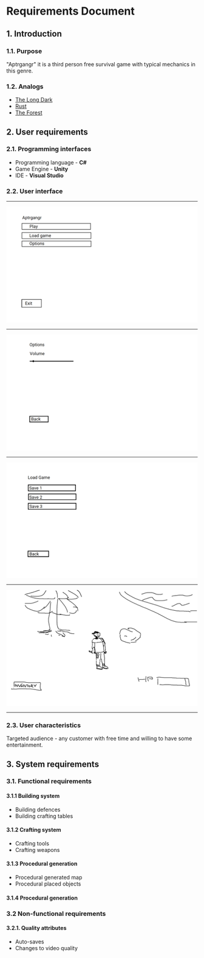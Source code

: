 # Requirements Document
## 1. Introduction
### 1.1. Purpose 
"Aptrgangr" it is a third person free survival game with typical mechanics in this genre.
### 1.2. Analogs
* [The Long Dark](https://store.steampowered.com/app/305620/The_Long_Dark/)
* [Rust](https://store.steampowered.com/app/252490/Rust/)
* [The Forest ](https://store.steampowered.com/app/242760/The_Forest/)

## 2. User requirements
### 2.1. Programming interfaces
* Programming language - **C#**
* Game Engine - **Unity**
* IDE - **Visual Studio**
### 2.2. User interface

----------------------------------------------------

![alt text](Interface/Main_menu.png "Main menu")

----------------------------------------------------

![alt text](Interface/Options_menu.png "Options menu")

----------------------------------------------------

![alt text](Interface/Load_screen.png "Load screen")

----------------------------------------------------

![alt text](Interface/In-game_interface.png "In-game interface")

----------------------------------------------------

### 2.3. User characteristics
Targeted audience - any customer with free time and willing to have some entertainment.

## 3. System requirements
### 3.1. Functional requirements
#### 3.1.1 Building system
* Building defences
* Building crafting tables
#### 3.1.2 Crafting system
* Crafting tools
* Crafting weapons
#### 3.1.3 Procedural generation
* Procedural generated map
* Procedural placed objects
#### 3.1.4 Procedural generation
### 3.2 Non-functional requirements
#### 3.2.1. Quality attributes
* Auto-saves
* Changes to video quality
